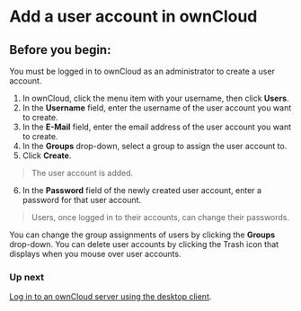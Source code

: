 Add a user account in ownCloud
====================

Before you begin: 
---------------------

You must be logged in to ownCloud as an administrator to create a user account.

1. In ownCloud, click the menu item with your username, then click **Users**.
2. In the **Username** field, enter the username of the user account you want to create.
3. In the **E-Mail** field, enter the email address of the user account you want to create. 
4. In the **Groups** drop-down, select a group to assign the user account to.
5. Click **Create**.

> The user account is added. 

6. In the **Password** field of the newly created user account, enter a password for that user account.

> Users, once logged in to their accounts, can change their passwords.

You can change the group assignments of users by clicking the **Groups** drop-down. You can delete user accounts by clicking the Trash icon that displays when you mouse over user accounts.

### Up next

[Log in to an ownCloud server using the desktop client](Log_in_to_an_ownCloud_server_using_the_desktop_client.html).
